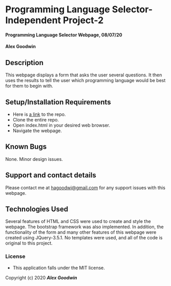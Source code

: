 # Programming Language Selector- Independent Project-2

#### Programming Language Selector Webpage, 08/07/20

#### Alex Goodwin

## Description
This webpage displays a form that asks the user several questions. It then uses the results to tell the user which programming language would be best for them to begin with. 

## Setup/Installation Requirements

* Here is [a link](https://github.com/hagoodwi92/language) to the repo. 
* Clone the entire repo.
* Open index.html in your desired web browser.
* Navigate the webpage. 

## Known Bugs
None. Minor design issues. 

## Support and contact details

Please contact me at <hagoodwi@gmail.com> for any support issues with this webpage.

## Technologies Used
Several features of HTML and CSS were used to create and style the webpage. The bootstrap framework was also implemented. In addition, the functionality of the form and many other features of this webpage were created using JQuery-3.5.1. No templates were used, and all of the code is original to this project. 

### License

* This application falls under the MIT license. 

Copyright (c) 2020 **_Alex Goodwin_** 